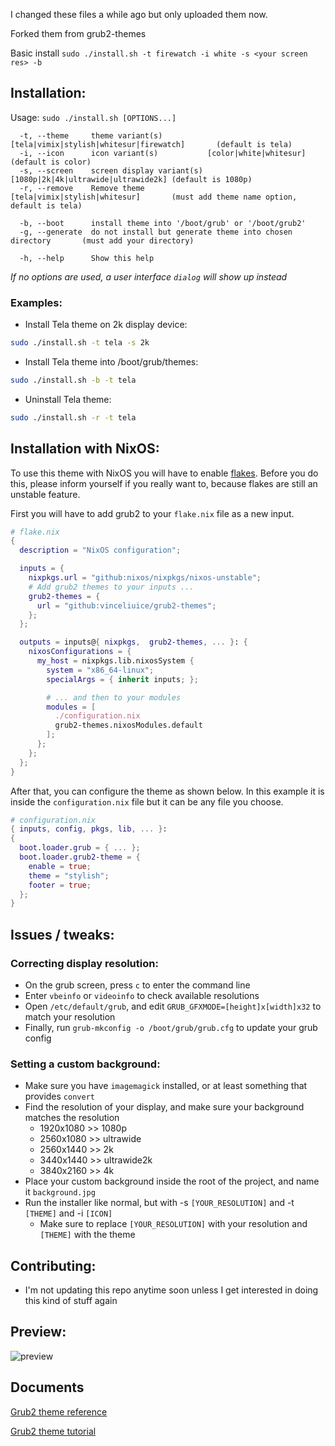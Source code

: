 
I changed these files a while ago but only uploaded them now.

Forked them from grub2-themes



Basic install
``sudo ./install.sh -t firewatch -i white -s <your screen res> -b``

## Installation:

Usage:  `sudo ./install.sh [OPTIONS...]`

```
  -t, --theme     theme variant(s)          [tela|vimix|stylish|whitesur|firewatch]       (default is tela)
  -i, --icon      icon variant(s)           [color|white|whitesur]              (default is color)
  -s, --screen    screen display variant(s) [1080p|2k|4k|ultrawide|ultrawide2k] (default is 1080p)
  -r, --remove    Remove theme              [tela|vimix|stylish|whitesur]       (must add theme name option, default is tela)

  -b, --boot      install theme into '/boot/grub' or '/boot/grub2'
  -g, --generate  do not install but generate theme into chosen directory       (must add your directory)

  -h, --help      Show this help
```

_If no options are used, a user interface `dialog` will show up instead_

### Examples:
 - Install Tela theme on 2k display device:

```sh
sudo ./install.sh -t tela -s 2k
```

 - Install Tela theme into /boot/grub/themes:

```sh
sudo ./install.sh -b -t tela
```

 - Uninstall Tela theme:

```sh
sudo ./install.sh -r -t tela
```

## Installation with NixOS:
To use this theme with NixOS you will have to enable [flakes](https://wiki.nixos.org/wiki/flakes). Before you do this, please inform yourself if you really want to, because flakes are still an unstable feature.

First you will have to add grub2 to your `flake.nix` file as a new input.
```nix
# flake.nix
{
  description = "NixOS configuration";

  inputs = {
    nixpkgs.url = "github:nixos/nixpkgs/nixos-unstable";
    # Add grub2 themes to your inputs ...
    grub2-themes = {
      url = "github:vinceliuice/grub2-themes";
    };
  };

  outputs = inputs@{ nixpkgs,  grub2-themes, ... }: {
    nixosConfigurations = {
      my_host = nixpkgs.lib.nixosSystem {
        system = "x86_64-linux";
        specialArgs = { inherit inputs; };

        # ... and then to your modules
        modules = [
          ./configuration.nix
          grub2-themes.nixosModules.default
        ];
      };
    };
  };
}
```

After that, you can configure the theme as shown below. In this example it is inside the `configuration.nix` file but it can be any file you choose.
```nix
# configuration.nix
{ inputs, config, pkgs, lib, ... }:
{
  boot.loader.grub = { ... };
  boot.loader.grub2-theme = {
    enable = true;
    theme = "stylish";
    footer = true;
  };
}
```

## Issues / tweaks:

### Correcting display resolution:

 - On the grub screen, press `c` to enter the command line
 - Enter `vbeinfo` or `videoinfo` to check available resolutions
 - Open `/etc/default/grub`, and edit `GRUB_GFXMODE=[height]x[width]x32` to match your resolution
 - Finally, run `grub-mkconfig -o /boot/grub/grub.cfg` to update your grub config

### Setting a custom background:

 - Make sure you have `imagemagick` installed, or at least something that provides `convert`
 - Find the resolution of your display, and make sure your background matches the resolution
   - 1920x1080 >> 1080p
   - 2560x1080 >> ultrawide
   - 2560x1440 >> 2k
   - 3440x1440 >> ultrawide2k
   - 3840x2160 >> 4k
 - Place your custom background inside the root of the project, and name it `background.jpg`
 - Run the installer like normal, but with -s `[YOUR_RESOLUTION]` and -t `[THEME]` and -i `[ICON]`
   - Make sure to replace `[YOUR_RESOLUTION]` with your resolution and `[THEME]` with the theme

## Contributing:
 - I'm not updating this repo anytime soon unless I get interested in doing this kind of stuff again
 
## Preview:
![preview](preview.png?raw=true)

## Documents

[Grub2 theme reference](https://wiki.rosalab.ru/en/index.php/Grub2_theme_/_reference)

[Grub2 theme tutorial](https://wiki.rosalab.ru/en/index.php/Grub2_theme_tutorial)
